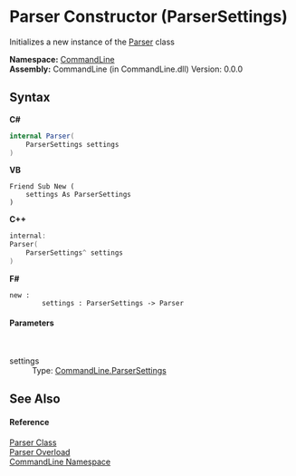 # Parser Constructor (ParserSettings)
 

Initializes a new instance of the <a href="T_CommandLine_Parser">Parser</a> class

**Namespace:**&nbsp;<a href="N_CommandLine">CommandLine</a><br />**Assembly:**&nbsp;CommandLine (in CommandLine.dll) Version: 0.0.0

## Syntax

**C#**<br />
``` C#
internal Parser(
	ParserSettings settings
)
```

**VB**<br />
``` VB
Friend Sub New ( 
	settings As ParserSettings
)
```

**C++**<br />
``` C++
internal:
Parser(
	ParserSettings^ settings
)
```

**F#**<br />
``` F#
new : 
        settings : ParserSettings -> Parser
```


#### Parameters
&nbsp;<dl><dt>settings</dt><dd>Type: <a href="T_CommandLine_ParserSettings">CommandLine.ParserSettings</a><br /></dd></dl>

## See Also


#### Reference
<a href="T_CommandLine_Parser">Parser Class</a><br /><a href="Overload_CommandLine_Parser__ctor">Parser Overload</a><br /><a href="N_CommandLine">CommandLine Namespace</a><br />